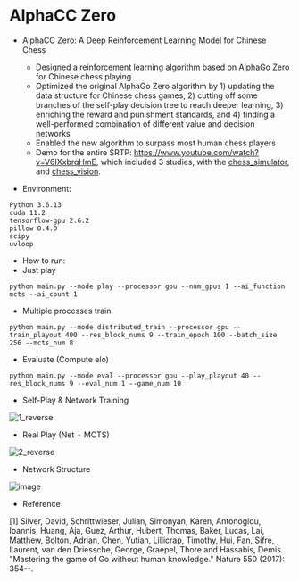 # AlphaCC Zero

- AlphaCC Zero: A Deep Reinforcement Learning Model for Chinese Chess
  - Designed a reinforcement learning algorithm based on AlphaGo Zero for Chinese chess playing
  - Optimized the original AlphaGo Zero algorithm by 1) updating the data structure for Chinese chess games, 2) cutting off some branches of the self-play decision tree to reach deeper learning, 3) enriching the reward and punishment standards, and 4) finding a well-performed combination of different value and decision networks
  - Enabled the new algorithm to surpass most human chess players
  - Demo for the entire SRTP: https://www.youtube.com/watch?v=V6IXxbrqHmE, which included 3 studies, with the [chess_simulator](https://github.com/lebronlihd/chess_simulator), and [chess_vision](https://github.com/lebronlihd/chess_vision).

- Environment:

```
Python 3.6.13
cuda 11.2
tensorflow-gpu 2.6.2
pillow 8.4.0
scipy
uvloop
```

- How to run:
- Just play

```
python main.py --mode play --processor gpu --num_gpus 1 --ai_function mcts --ai_count 1 
```

- Multiple processes train

```
python main.py --mode distributed_train --processor gpu --train_playout 400 --res_block_nums 9 --train_epoch 100 --batch_size 256 --mcts_num 8
```

- Evaluate (Compute elo)

```
python main.py --mode eval --processor gpu --play_playout 40 --res_block_nums 9 --eval_num 1 --game_num 10
```

- Self-Play & Network Training

![1_reverse](https://user-images.githubusercontent.com/67775090/187147719-3edd4e5e-a76e-465d-99a7-a694bfb6710d.png)

- Real Play (Net + MCTS)

![2_reverse](https://user-images.githubusercontent.com/67775090/187147789-cd494e7f-7508-44de-b28f-fc2c80d71886.png)

- Network Structure

![image](https://user-images.githubusercontent.com/67775090/188292248-1cc34df8-7430-4c9e-8b81-e9e8585bfcca.png)

- Reference

[1] Silver, David, Schrittwieser, Julian, Simonyan, Karen, Antonoglou, Ioannis, Huang, Aja, Guez, Arthur, Hubert, Thomas, Baker, Lucas, Lai, Matthew, Bolton, Adrian, Chen, Yutian, Lillicrap, Timothy, Hui, Fan, Sifre, Laurent, van den Driessche, George, Graepel, Thore and Hassabis, Demis. "Mastering the game of Go without human knowledge." Nature 550 (2017): 354--.
